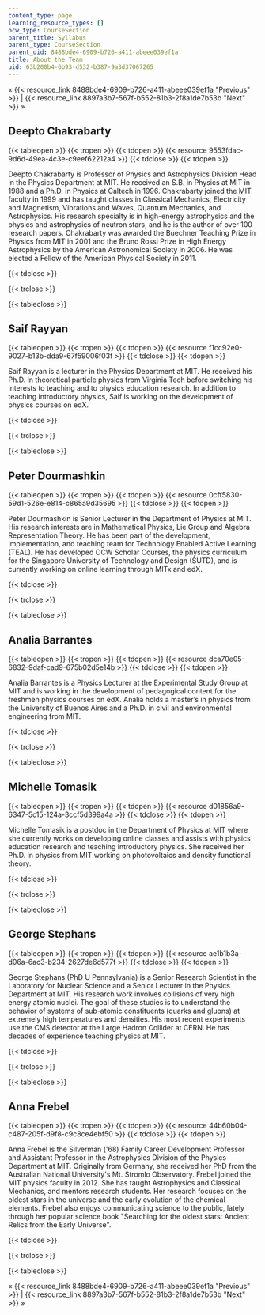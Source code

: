 ```yaml
---
content_type: page
learning_resource_types: []
ocw_type: CourseSection
parent_title: Syllabus
parent_type: CourseSection
parent_uid: 8488bde4-6909-b726-a411-abeee039ef1a
title: About the Team
uid: 63b200b4-6b93-d532-b387-9a3d37067265
---
```


« {{< resource_link 8488bde4-6909-b726-a411-abeee039ef1a "Previous" >}} | {{< resource_link 8897a3b7-567f-b552-81b3-2f8a1de7b53b "Next" >}} »

Deepto Chakrabarty
------------------

{{< tableopen >}}
{{< tropen >}}
{{< tdopen >}}
{{< resource 9553fdac-9d6d-49ea-4c3e-c9eef62212a4 >}}
{{< tdclose >}}
{{< tdopen >}}


Deepto Chakrabarty is Professor of Physics and Astrophysics Division Head in the Physics Department at MIT. He received an S.B. in Physics at MIT in 1988 and a Ph.D. in Physics at Caltech in 1996. Chakrabarty joined the MIT faculty in 1999 and has taught classes in Classical Mechanics, Electricity and Magnetism, Vibrations and Waves, Quantum Mechanics, and Astrophysics. His research specialty is in high-energy astrophysics and the physics and astrophysics of neutron stars, and he is the author of over 100 research papers. Chakrabarty was awarded the Buechner Teaching Prize in Physics from MIT in 2001 and the Bruno Rossi Prize in High Energy Astrophysics by the American Astronomical Society in 2006. He was elected a Fellow of the American Physical Society in 2011.


{{< tdclose >}}

{{< trclose >}}

{{< tableclose >}}

Saif Rayyan
-----------

{{< tableopen >}}
{{< tropen >}}
{{< tdopen >}}
{{< resource f1cc92e0-9027-b13b-dda9-67f59006f03f >}}
{{< tdclose >}}
{{< tdopen >}}


Saif Rayyan is a lecturer in the Physics Department at MIT. He received his Ph.D. in theoretical particle physics from Virginia Tech before switching his interests to teaching and to physics education research. In addition to teaching introductory physics, Saif is working on the development of physics courses on edX.


{{< tdclose >}}

{{< trclose >}}

{{< tableclose >}}

Peter Dourmashkin
-----------------

{{< tableopen >}}
{{< tropen >}}
{{< tdopen >}}
{{< resource 0cff5830-59d1-526e-e814-c865a9d35695 >}}
{{< tdclose >}}
{{< tdopen >}}


Peter Dourmashkin is Senior Lecturer in the Department of Physics at MIT. His research interests are in Mathematical Physics, Lie Group and Algebra Representation Theory. He has been part of the development, implementation, and teaching team for Technology Enabled Active Learning (TEAL). He has developed OCW Scholar Courses, the physics curriculum for the Singapore University of Technology and Design (SUTD), and is currently working on online learning through MITx and edX.


{{< tdclose >}}

{{< trclose >}}

{{< tableclose >}}

Analia Barrantes
----------------

{{< tableopen >}}
{{< tropen >}}
{{< tdopen >}}
{{< resource dca70e05-6832-9daf-cad9-675b02d5e14b >}}
{{< tdclose >}}
{{< tdopen >}}


Analia Barrantes is a Physics Lecturer at the Experimental Study Group at MIT and is working in the development of pedagogical content for the freshmen physics courses on edX. Analia holds a master’s in physics from the University of Buenos Aires and a Ph.D. in civil and environmental engineering from MIT.


{{< tdclose >}}

{{< trclose >}}

{{< tableclose >}}

Michelle Tomasik
----------------

{{< tableopen >}}
{{< tropen >}}
{{< tdopen >}}
{{< resource d01856a9-6347-5c15-124a-3ccf5d399a4a >}}
{{< tdclose >}}
{{< tdopen >}}


Michelle Tomasik is a postdoc in the Department of Physics at MIT where she currently works on developing online classes and assists with physics education research and teaching introductory physics. She received her Ph.D. in physics from MIT working on photovoltaics and density functional theory.


{{< tdclose >}}

{{< trclose >}}

{{< tableclose >}}

George Stephans
---------------

{{< tableopen >}}
{{< tropen >}}
{{< tdopen >}}
{{< resource ae1b1b3a-d06a-6ac3-b234-2627de6d577f >}}
{{< tdclose >}}
{{< tdopen >}}


George Stephans (PhD U Pennsylvania) is a Senior Research Scientist in the Laboratory for Nuclear Science and a Senior Lecturer in the Physics Department at MIT. His research work involves collisions of very high energy atomic nuclei. The goal of these studies is to understand the behavior of systems of sub-atomic constituents (quarks and gluons) at extremely high temperatures and densities. His most recent experiments use the CMS detector at the Large Hadron Collider at CERN. He has decades of experience teaching physics at MIT.


{{< tdclose >}}

{{< trclose >}}

{{< tableclose >}}

Anna Frebel
-----------

{{< tableopen >}}
{{< tropen >}}
{{< tdopen >}}
{{< resource 44b60b04-c487-205f-d9f8-c9c8ce4ebf50 >}}
{{< tdclose >}}
{{< tdopen >}}


Anna Frebel is the Silverman ('68) Family Career Development Professor and Assistant Professor in the Astrophysics Division of the Physics Department at MIT. Originally from Germany, she received her PhD from the Australian National University's Mt. Stromlo Observatory. Frebel joined the MIT physics faculty in 2012. She has taught Astrophysics and Classical Mechanics, and mentors research students. Her research focuses on the oldest stars in the universe and the early evolution of the chemical elements. Frebel also enjoys communicating science to the public, lately through her popular science book "Searching for the oldest stars: Ancient Relics from the Early Universe".


{{< tdclose >}}

{{< trclose >}}

{{< tableclose >}}

« {{< resource_link 8488bde4-6909-b726-a411-abeee039ef1a "Previous" >}} | {{< resource_link 8897a3b7-567f-b552-81b3-2f8a1de7b53b "Next" >}} »